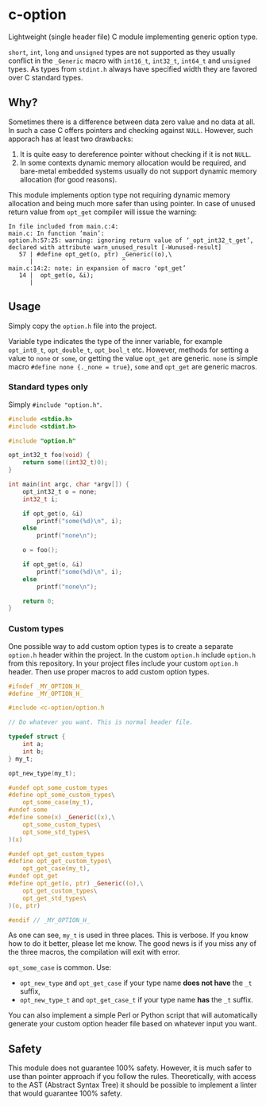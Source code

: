 # c-option

Lightweight (single header file) C module implementing generic option type.

`short`, `int`, `long` and `unsigned` types are not supported as they usually conflict in the `_Generic` macro with `int16_t`, `int32_t`, `int64_t` and `unsigned`  types.
As types from `stdint.h` always have specified width they are favored over C standard types.

## Why?

Sometimes there is a difference between data zero value and no data at all.
In such a case C offers pointers and checking against `NULL`.
However, such apporach has at least two drawbacks:

1. It is quite easy to dereference pointer without checking if it is not `NULL`.
2. In some contexts dynamic memory allocation would be required, and bare-metal embedded systems usually do not support dynamic memory allocation (for good reasons).

This module implements option type not requiring dynamic memory allocation and being much more safer than using pointer.
In case of unused return value from `opt_get` compiler will issue the warning:
```
In file included from main.c:4:
main.c: In function ‘main’:
option.h:57:25: warning: ignoring return value of ‘_opt_int32_t_get’, declared with attribute warn_unused_result [-Wunused-result]
   57 | #define opt_get(o, ptr) _Generic((o),\
      |                         ^
main.c:14:2: note: in expansion of macro ‘opt_get’
   14 |  opt_get(o, &i);
      |
```

## Usage

Simply copy the `option.h` file into the project.

Variable type indicates the type of the inner variable, for example `opt_int8_t`, `opt_double_t`, `opt_bool_t` etc.
However, methods for setting a value to `none` or `some`, or getting the value `opt_get` are generic.
`none` is simple macro `#define none {._none = true}`, `some` and `opt_get` are generic macros.

### Standard types only

Simply `#include "option.h"`.

```C
#include <stdio.h>
#include <stdint.h>

#include "option.h"

opt_int32_t foo(void) {
	return some((int32_t)0);
}

int main(int argc, char *argv[]) {
	opt_int32_t o = none;
	int32_t i;

	if opt_get(o, &i)
		printf("some(%d)\n", i);
	else
		printf("none\n");

	o = foo();

	if opt_get(o, &i)
		printf("some(%d)\n", i);
	else
		printf("none\n");

	return 0;
}
```

### Custom types

One possible way to add custom option types is to create a separate `option.h` header within the project.
In the custom `option.h` include `option.h` from this repository.
In your project files include your custom `option.h` header.
Then use proper macros to add custom option types.

```C
#ifndef _MY_OPTION_H_
#define _MY_OPTION_H_

#include <c-option/option.h

// Do whatever you want. This is normal header file.

typedef struct {
	int a;
	int b;
} my_t;

opt_new_type(my_t);

#undef opt_some_custom_types
#define opt_some_custom_types\
	opt_some_case(my_t),
#undef some
#define some(x) _Generic((x),\
	opt_some_custom_types\
	opt_some_std_types\
)(x)

#undef opt_get_custom_types
#define opt_get_custom_types\
	opt_get_case(my_t),
#undef opt_get
#define opt_get(o, ptr) _Generic((o),\
	opt_get_custom_types\
	opt_get_std_types\
)(o, ptr)

#endif // _MY_OPTION_H_
```

As one can see, `my_t` is used in three places.
This is verbose.
If you know how to do it better, please let me know.
The good news is if you miss any of the three macros, the compilation will exit with error.

`opt_some_case` is common. Use:
- `opt_new_type` and `opt_get_case` if your type name **does not have** the `_t` suffix,
- `opt_new_type_t` and `opt_get_case_t` if your type name **has** the `_t` suffix.

You can also implement a simple Perl or Python script that will automatically generate your custom option header file based on whatever input you want.

## Safety
This module does not guarantee 100% safety.
However, it is much safer to use than pointer approach if you follow the rules.
Theoretically, with access to the AST (Abstract Syntax Tree) it should be possible to implement a linter that would guarantee 100% safety.
